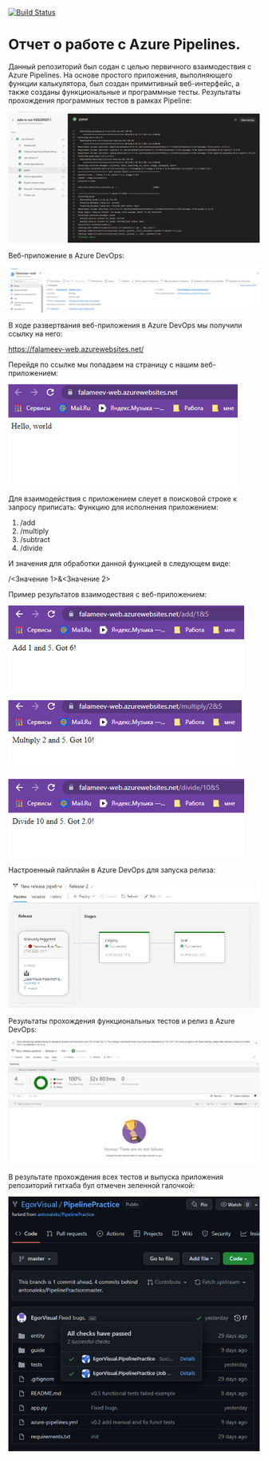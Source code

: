 [![Build Status](https://dev.azure.com/alekseevap/falameev/_apis/build/status/EgorVisual.PipelinePractice?branchName=master)](https://dev.azure.com/alekseevap/falameev/_build/latest?definitionId=12&branchName=master)

# Отчет о работе с Azure Pipelines.
Данный репозиторий был содан с целью первичного взаимодествия с Azure Pipelines.
На основе простого приложения, выполняющего функции калькулятора, был создан примитивный веб-интерфейс, а также созданы функциональные и программные тесты. 
Результаты прохождения программных тестов в рамках Pipeline: 

![img_1.png](assets/UnitTests.png)

Веб-приложение в Azure DevOps:

![img.png](assets/AppAzure.png)

В ходе развертвания веб-приложения в Azure DevOps мы получили ссылку на него:

https://falameev-web.azurewebsites.net/

Перейдя по ссылке мы попадаем на страницу с нашим веб-приложением: 

![img.png](assets/Web-appStarts.png)

Для взаимодействия с приложением слеует в поисковой строке к запросу приписать:
Функцию для исполнения приложением:
1. /add
2. /multiply
3. /subtract
4. /divide

И значения для обработки данной функцией в следующем виде:

/<Значение 1>&<Значение 2>

Пример результатов взаимодествия с веб-приложением:

![img.png](assets/1ExampleWeb-app.png)

![img.png](assets/2ExampleWeb-app.png)

![img.png](assets/3ExampleWeb-app.png)

Настроенный пайплайн в Azure DevOps для запуска релиза:

![img.png](assets/Pipeline.png)

Результаты прохождения функциональных тестов и релиз в Azure DevOps:

![img.png](assets/ReleaseWeb-app.png)

В результате прохождения всех тестов и выпуска приложения репозиторий гитхаба бул отмечен зеленной галочкой: 

![img.png](assets/GreenAccess.png)
